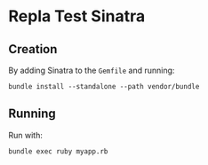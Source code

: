 # Repla Test Sinatra

## Creation

By adding Sinatra to the `Gemfile` and running:

	bundle install --standalone --path vendor/bundle

## Running

Run with:

	bundle exec ruby myapp.rb
